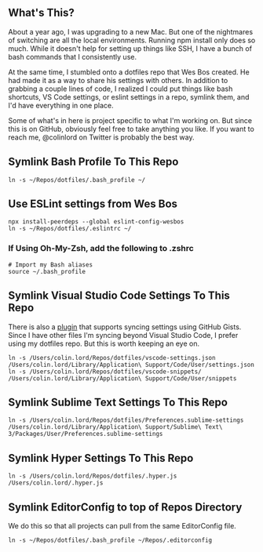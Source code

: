 ## What's This?

About a year ago, I was upgrading to a new Mac. But one of the nightmares of switching are all the local environments. Running npm install only does so much. While it doesn't help for setting up things like SSH, I have a bunch of bash commands that I consistently use.

At the same time, I stumbled onto a dotfiles repo that Wes Bos created. He had made it as a way to share his settings with others. In addition to grabbing a couple lines of code, I realized I could put things like bash shortcuts, VS Code settings, or eslint settings in a repo, symlink them, and I'd have everything in one place.

Some of what's in here is project specific to what I'm working on. But since this is on GitHub, obviously feel free to take anything you like. If you want to reach me, @colinlord on Twitter is probably the best way.


## Symlink Bash Profile To This Repo

```
ln -s ~/Repos/dotfiles/.bash_profile ~/
```

## Use ESLint settings from Wes Bos

```
npx install-peerdeps --global eslint-config-wesbos
ln -s ~/Repos/dotfiles/.eslintrc ~/
```

### If Using Oh-My-Zsh, add the following to .zshrc

```
# Import my Bash aliases
source ~/.bash_profile
```


## Symlink Visual Studio Code Settings To This Repo

There is also a [plugin](https://marketplace.visualstudio.com/items?itemName=Shan.code-settings-sync) that supports syncing settings using GitHub Gists. Since I have other files I'm syncing beyond Visual Studio Code, I prefer using my dotfiles repo. But this is worth keeping an eye on.

```
ln -s /Users/colin.lord/Repos/dotfiles/vscode-settings.json /Users/colin.lord/Library/Application\ Support/Code/User/settings.json
ln -s /Users/colin.lord/Repos/dotfiles/vscode-snippets/ /Users/colin.lord/Library/Application\ Support/Code/User/snippets
```


## Symlink Sublime Text Settings To This Repo

```
ln -s /Users/colin.lord/Repos/dotfiles/Preferences.sublime-settings /Users/colin.lord/Library/Application\ Support/Sublime\ Text\ 3/Packages/User/Preferences.sublime-settings
```


## Symlink Hyper Settings To This Repo

```
ln -s /Users/colin.lord/Repos/dotfiles/.hyper.js /Users/colin.lord/.hyper.js
```


## Symlink EditorConfig to top of Repos Directory

We do this so that all projects can pull from the same EditorConfig file.

```
ln -s ~/Repos/dotfiles/.bash_profile ~/Repos/.editorconfig
```
